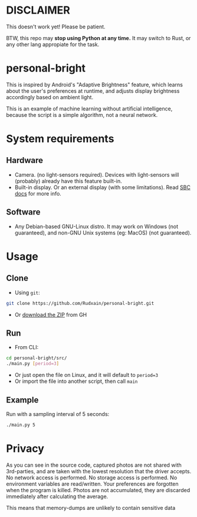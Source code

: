 # DISCLAIMER
This doesn't work yet! Please be patient.

BTW, this repo may **stop using Python at any time.** It may switch to Rust, or any other lang appropiate for the task.

# personal-bright
This is inspired by Android's "Adaptive Brightness" feature, which learns about the user's preferences at runtime, and adjusts display brightness accordingly based on ambient light.

This is an example of machine learning without artificial intelligence, because the script is a simple algorithm, not a neural network.

# System requirements
## Hardware
- Camera. (no light-sensors required). Devices with light-sensors will (probably) already have this feature built-in.
- Built-in display. Or an external display (with some limitations). Read [SBC docs](https://crozzers.github.io/screen_brightness_control/extras/Installing%20On%20Linux.html) for more info.
## Software
- Any Debian-based GNU-Linux distro. It may work on Windows (not guaranteed), and non-GNU Unix systems (eg: MacOS) (not guaranteed).

# Usage
## Clone
- Using `git`:
```sh
git clone https://github.com/Rudxain/personal-bright.git
```
- Or [download the ZIP](https://github.com/Rudxain/personal-bright/archive/refs/heads/main.zip) from GH

## Run
- From CLI:
```sh
cd personal-bright/src/
./main.py [period=3]
```
- Or just open the file on Linux, and it will default to `period=3`
- Or import the file into another script, then call `main`

## Example
Run with a sampling interval of 5 seconds:
```sh
./main.py 5
```

# Privacy
As you can see in the source code, captured photos are not shared with 3rd-parties, and are taken with the lowest resolution that the driver accepts. No network access is performed. No storage access is performed. No environment variables are read/written. Your preferences are forgotten when the program is killed. Photos are not accumulated, they are discarded immediately after calculating the average.

This means that memory-dumps are unlikely to contain sensitive data
